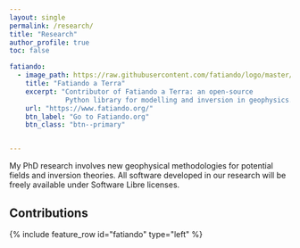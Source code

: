 ```yaml
---
layout: single
permalink: /research/
title: "Research"
author_profile: true
toc: false

fatiando:
  - image_path: https://raw.githubusercontent.com/fatiando/logo/master/fatiando-logo.png
    title: "Fatiando a Terra"
    excerpt: "Contributor of Fatiando a Terra: an open-source
              Python library for modelling and inversion in geophysics."
    url: "https://www.fatiando.org/"
    btn_label: "Go to Fatiando.org"
    btn_class: "btn--primary"


---
```


My PhD research involves new geophysical methodologies for potential fields 
and inversion theories. All software developed in our research will be freely 
available under Software Libre licenses.

## Contributions

{% include feature_row id="fatiando" type="left" %}
